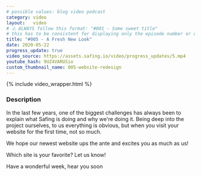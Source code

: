 ```yaml
---
# possible values: blog video podcast
category: video
layout:   video
# ⚠️ ALWAYS follow this format: "#001 - Some sweet title"
# this has to be consistent for displaying only the episode number or only the title
title: "#005 - A Fresh New Look"
date: 2020-05-22
progress_update: true
video_source: https://assets.safing.io/video/progress_updates/5.mp4
youtube_hash: 9UZ4VARUSio
custom_thumbnail_name: 005-website-redesign
---
```


{% include video_wrapper.html %}

### Description

In the last few years, one of the biggest challenges has always been to explain what Safing is doing and why we're doing it. Being deep into the project ourselves, to us everything is obvious, but when you visit your website for the first time, not so much.

We hope our newest website ups the ante and excites you as much as us!

Which site is your favorite? Let us know!

Have a wonderful week, hear you soon
